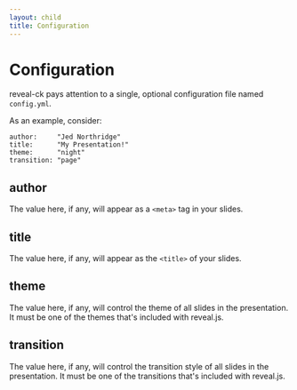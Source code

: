```yaml
---
layout: child
title: Configuration
---
```


# Configuration

reveal-ck pays attention to a single, optional configuration file
named `config.yml`.

As an example, consider:

```
author:     "Jed Northridge"
title:      "My Presentation!"
theme:      "night"
transition: "page"
```

## author

The value here, if any, will appear as a `<meta>` tag in your slides.

## title

The value here, if any, will appear as the `<title>` of your slides.

## theme

The value here, if any, will control the theme of all slides in the
presentation. It must be one of the themes that's included with
reveal.js.

## transition

The value here, if any, will control the transition style of all
slides in the presentation. It must be one of the transitions that's
included with reveal.js.
